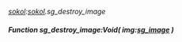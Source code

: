 _[sokol](../../modules/sokol/sokol-module.md):[sokol](../../modules/sokol/sokol-module.md).sg\_destroy\_image_
##### Function sg\_destroy\_image:Void( img:[sg_image](../../modules/sokol/sokol-sg_image.md) )
